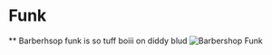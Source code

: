 # Funk
** Barberhsop funk is so tuff boiii on diddy blud
![Barbershop Funk](https://i.ytimg.com/vi/_MUFwvT5cqU/hq720.jpg?sqp=-oaymwE7CK4FEIIDSFryq4qpAy0IARUAAAAAGAElAADIQj0AgKJD8AEB-AH-CYAC0AWKAgwIABABGH8gJigsMA8=&rs=AOn4CLCsKHvGyQaUaNxHeJk5p_mfjOerOQ "Funk")
